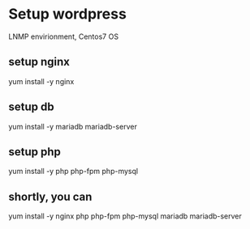 # Setup wordpress

LNMP envirionment, Centos7 OS <br>

## setup nginx
yum install -y nginx

## setup db
yum install -y mariadb mariadb-server

## setup php
yum install -y php php-fpm php-mysql

## shortly, you can
yum install -y nginx php php-fpm php-mysql mariadb mariadb-server


